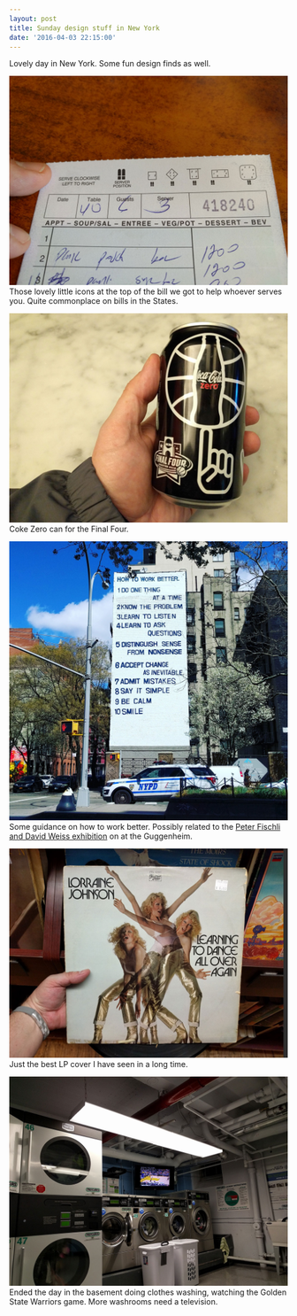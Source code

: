 ```yaml
---
layout: post
title: Sunday design stuff in New York
date: '2016-04-03 22:15:00'
---
```


Lovely day in New York. Some fun design finds as well.

![](/assets/apr-3-1.jpg)
Those lovely little icons at the top of the bill we got to help whoever serves you. Quite commonplace on bills in the States.

![](/assets/apr-3-2.jpg)
Coke Zero can for the Final Four.

![](/assets/apr-3-3.jpg)
Some guidance on how to work better. Possibly related to the [Peter Fischli and David Weiss exhibition](http://www.guggenheim.org/new-york/exhibitions/on-view/fischliweiss-how-to-work-better) on at the Guggenheim.

![](/assets/apr-3-4.jpg)
Just the best LP cover I have seen in a long time.

![](/assets/apr-3-end.jpg)
Ended the day in the basement doing clothes washing, watching the Golden State Warriors game. More washrooms need a television.

